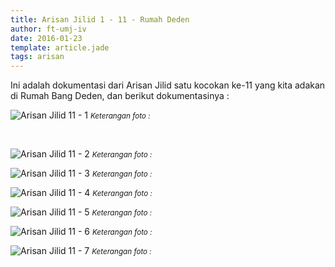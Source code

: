 ```yaml
---
title: Arisan Jilid 1 - 11 - Rumah Deden
author: ft-umj-iv
date: 2016-01-23
template: article.jade
tags: arisan
---
```


Ini adalah dokumentasi dari Arisan Jilid satu kocokan ke-11 yang kita adakan di Rumah Bang Deden, dan berikut dokumentasinya :

![Arisan Jilid 11 - 1](Arisan-Jilid-11-1.jpg)
<small>_Keterangan foto :_</small>

<br/>
<span class="more"></span>

![Arisan Jilid 11 - 2](Arisan-Jilid-11-2.jpg)
<small>_Keterangan foto :_</small>

![Arisan Jilid 11 - 3](Arisan-Jilid-11-3.jpg)
<small>_Keterangan foto :_</small>

![Arisan Jilid 11 - 4](Arisan-Jilid-11-4.jpg)
<small>_Keterangan foto :_</small>

![Arisan Jilid 11 - 5](Arisan-Jilid-11-5.jpg)
<small>_Keterangan foto :_</small>

![Arisan Jilid 11 - 6](Arisan-Jilid-11-6.jpg)
<small>_Keterangan foto :_</small>

![Arisan Jilid 11 - 7](Arisan-Jilid-11-7.jpg)
<small>_Keterangan foto :_</small>